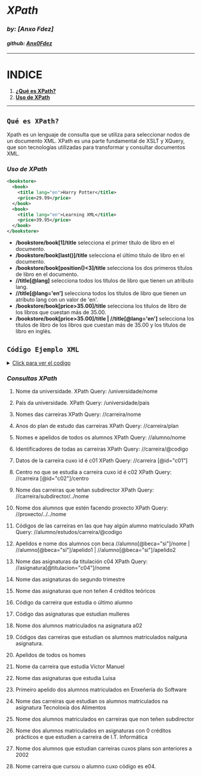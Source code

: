  # ***XPath***
### *by: [Anxo Fdez]*
#### *github: [Anx0Fdez](https://github.com/Anx0Fdez)*

---
# **INDICE**
1. [**¿Qué es XPath?**](#Qué-es-XPath)
2. [**Uso de XPath**](#Uso-de-XPath)

---
## `Qué es XPath?`
Xpath es un lenguaje de consulta que se utiliza para seleccionar nodos de un documento XML. XPath es una parte fundamental de XSLT y XQuery, que son tecnologías utilizadas para transformar y consultar documentos XML.


### ***Uso de XPath***
```xml
<bookstore>
  <book>
    <title lang="en">Harry Potter</title>
    <price>29.99</price>
  </book>
  <book>
    <title lang="en">Learning XML</title>
    <price>39.95</price>
  </book>
</bookstore>
```
- **/bookstore/book[1]/title** selecciona el primer título de libro en el documento.
- **/bookstore/book[last()]/title** selecciona el último título de libro en el documento.
- **/bookstore/book[position()<3]/title** selecciona los dos primeros títulos de libro en el documento.
- **//title[@lang]** selecciona todos los títulos de libro que tienen un atributo lang.
- **//title[@lang='en']** selecciona todos los títulos de libro que tienen un atributo lang con un valor de 'en'.
- **/bookstore/book[price>35.00]/title** selecciona los títulos de libro de los libros que cuestan más de 35.00.
- **/bookstore/book[price>35.00]/title | //title[@lang='en']** selecciona los títulos de libro de los libros que cuestan más de 35.00 y los títulos de libro en inglés.

## `Código Ejemplo XML`
<details>
<summary> <u>Click para ver el codigo</u></summary>
<br>

```xml
<universidade>
    <nome>Universidade de Vichocuntín</nome>
    <pais>Cerdedo</pais>

    
    <<[CARREIRAS]>>

     
    <carreiras>
        <carreira id="c01">
            <Nome>I.T. Informática</Nome>
            <plan>2003</plan>
            <creditos>250</creditos>
            <centro>Escola de Informática</centro>
        </carreira>
        <carreira id="c02">
            <Nome>Dipl. Empresariales</Nome>
            <plan>2001</plan>
            <creditos>275</creditos>
            <centro>Facultade de Ciencias Sociais</centro>
        </carreira>
        <carreira id="c03">
            <Nome>Dipl. Relacións Laborais</Nome>
            <plan>2001</plan>
            <creditos>280</creditos>
            <centro>Facultade de Ciencias Sociais</centro>
            <subdirector>Alfonso Martín Luque</subdirector>
        </carreira>
        <carreira id="c04">
            <nome>Lic. Quimica</nome>
            <plan>2003</plan>
            <creditos>175</creditos>
            <centro>Facultade de Ciencias Experimentais</centro>
        </carreira>
        <carreira id="c05">
            <nome>Lic. Biología</nome>
            <plan>2001</plan>
            <creditos>175</creditos>
            <centro>Facultade de Ciencias Experimentais</centro>
        </carreira>
        <carreira id="c06">
            <nome>Lic. Humanidades</nome>
            <plan>1980</plan>
            <creditos>475</creditos>
            <centro>Facultade de Humanidades</centro>
        </carreira>
    </carreiras>


    <<[ASIGNATURAS]>>


    <asignaturas>
        <asignatura id="a01" titulacion="c01">
            <Nome>Ofimática</Nome>
            <creditos_teoricos>3</creditos_teoricos>
            <creditos_practicos>1.5</creditos_practicos>
            <trimestre>1</trimestre>
        </asignatura>
        <asignatura id="a02" titulacion="c01">
            <nome>Inxeñería do Software</nome>
            <creditos_teoricos>6</creditos_teoricos>
            <creditos_practicos>1.5</creditos_practicos>
            <trimestre>2</trimestre>
        </asignatura>
        <asignatura id="a03" titulacion="c02">
            <Nome>Administración de Empresas</Nome>
            <creditos_teoricos>4</creditos_teoricos>
            <creditos_practicos>1.5</creditos_practicos>
            <trimestre>1</trimestre>
        </asignatura>
        <asignatura id="a04" titulacion="c02">
            <nome>Dereito Internacional</nome>
            <creditos_teoricos>4</creditos_teoricos>
            <creditos_practicos>5</creditos_practicos>
            <trimestre>1</trimestre>
        </asignatura>
        <asignatura id="a05" titulacion="c04">
            <nome>Pedagoxía</nome>
            <creditos_teoricos>4</creditos_teoricos>
            <creditos_practicos>1.5</creditos_practicos>
            <trimestre>2</trimestre>
        </asignatura>
        <asignatura id="a06" titulacion="c03">
            <Nome>Didáctica</Nome>
            <creditos_teoricos>4</creditos_teoricos>
            <creditos_practicos>3</creditos_practicos>
            <trimestre>2</trimestre>
        </asignatura>
        <asignatura id="a07" titulacion="c04">
            <Nome>Tecnoloxía dlos Alimentos</Nome>
            <creditos_teoricos>1.5</creditos_teoricos>
            <creditos_practicos>7.5</creditos_practicos>
            <trimestre>2</trimestre>
        </asignatura>
        <asignatura id="a08" titulacion="c01">
            <Nome>Bases de Datos</Nome>
            <creditos_teoricos>4.5</creditos_teoricos>
            <creditos_practicos>5.5</creditos_practicos>
            <trimestre>1</trimestre>
        </asignatura>
        <asignatura id="a09" titulacion="c06">
            <Nome>Historia do Pensamento</Nome>
            <creditos_teoricos>6</creditos_teoricos>
            <creditos_practicos>0</creditos_practicos>
            <trimestre>2</trimestre>
        </asignatura>
    </asignaturas>
     
    
    <<[ALUMNOS]>>


    <alumnos>
        <alumno id="e01">
            <apelido1>Rivas</apelido1>
            <apelido2>Santos</apelido2>
            <nome>Víctor Manuel</nome>
            <sexo>Home</sexo>
            <estudos>
                <carreira codigo="c01"/>
                <asignaturas>
                    <asignatura codigo="a01"/>
                    <asignatura codigo="a03"/>
                    <asignatura codigo="a05"/>
                    <asignatura codigo="a09"/>
                </asignaturas>
            </estudos>
        </alumno>
        <alumno id="e02">
            <apelido1>Pérez</apelido1>
            <apelido2>García</apelido2>
            <Nome>Luisa</Nome>
            <sexo>Muller</sexo>
            <estudos>
                <carreira codigo="c02"/>
                <asignaturas>
                    <asignatura codigo="a02"/>
                    <asignatura codigo="a01"/>
                </asignaturas>
                <proxecto>Web de IBM</proxecto>
            </estudos>
        </alumno>
        <alumno id="e03" beca="si">
            <apelido1>Pérez</apelido1>
            <apelido2>Romero</apelido2>
            <Nome>Fernando</Nome>
            <sexo>Home</sexo>
            <estudos>
                <carreira codigo="c02"/>
                <asignaturas>
                    <asignatura codigo="a02"/>
                    <asignatura codigo="a01"/>
                    <asignatura codigo="a04"/>
                    <asignatura codigo="a09"/>
                </asignaturas>
            </estudos>
        </alumno>
        <alumno id="e04">
            <apelido1>Avalón</apelido1>
            <apelido2>Jiménez</apelido2>
            <Nome>María</Nome>
            <sexo>Muller</sexo>
            <estudos>
                <carreira codigo="c01"/>
                <asignaturas>
                    <asignatura codigo="a02"/>
                    <asignatura codigo="a01"/>
                    <asignatura codigo="a07"/>
                </asignaturas>
                <proyecto>
                Estudio de Salinidade da Xunqueira do Lagares
                </proyecto>
            </estudos>
        </alumno>
    </alumnos>
</universidade>
```
</details>

### *Consultas XPath*

1. Nome da universidade.
XPath Query: /universidade/nome
2. País da universidade.
XPath Query: /universidade/pais
3. Nomes das carreiras
XPath Query: //carreira/nome
4. Anos do plan de estudo das carreiras
XPath Query: //carreira/plan
5. Nomes e apelidos de todos os alumnos
XPath Query: //alumno/nome
6. Identificadores de todas as carreiras
XPath Query: //carreira/@codigo
7. Datos de la carreira cuxo id é c01
XPath Query: //carreira [@id="c01"]
8. Centro no que se estudia a carreira cuxo id é c02
XPath Query: //carreira [@id="c02"]/centro
9. Nome das carreiras que teñan subdirector
XPath Query: //carreira/subdirector/../nome
10. Nome dos alumnos que estén facendo proxecto
XPath Query: //proxecto/../../nome
11. Códigos de las carreiras en las que hay algún alumno matriculado
XPath Query: //alumno/estudos/carreira/@codigo
12. Apelidos e nome dos alumnos con beca
//alumno[@beca="si"]/nome |  //alumno[@beca="si"]/apelido1 |  //alumno[@beca="si"]/apelido2
13. Nome das asignaturas da titulación c04
XPath Query: //asignatura[@titulacion="c04"]/nome
14. Nome das asignaturas do segundo trimestre

15. Nome das asignaturas que non teñen 4 créditos teóricos
16. Código da carreira que estudia o último alumno
17. Código das asignaturas que estudian mulleres
18. Nome dos alumnos matriculados na asignatura a02
19. Códigos das carreiras que estudian os alumnos matriculados nalguna asignatura.
20. Apelidos de todos os homes
21. Nome da carreira que estudia Víctor Manuel
22. Nome das asignaturas que estudia Luisa
23. Primeiro apelido dos alumnos matriculados en Enxeñería do Software
24. Nome das carreiras que estudian os alumnos matriculados na asignatura
Tecnoloxía dos Alimentos
25. Nome dos alumnos matriculados en carreiras que non teñen subdirector
26. Nome dos alumnos matriculados en asignaturas con 0 créditos prácticos e que
estudien a carreira de I.T. Informática
27. Nome dos alumnos que estudian carreiras cuxos plans son anteriores a 2002
28. Nome carreira que cursou o alumno cuxo código es e04.
